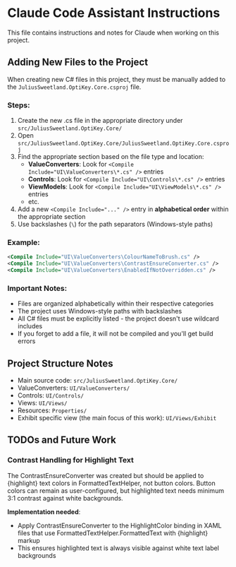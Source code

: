 # Claude Code Assistant Instructions

This file contains instructions and notes for Claude when working on this project.

## Adding New Files to the Project

When creating new C# files in this project, they must be manually added to the `JuliusSweetland.OptiKey.Core.csproj` file.

### Steps:
1. Create the new .cs file in the appropriate directory under `src/JuliusSweetland.OptiKey.Core/`
2. Open `src/JuliusSweetland.OptiKey.Core/JuliusSweetland.OptiKey.Core.csproj`
3. Find the appropriate section based on the file type and location:
   - **ValueConverters**: Look for `<Compile Include="UI\ValueConverters\*.cs" />` entries
   - **Controls**: Look for `<Compile Include="UI\Controls\*.cs" />` entries
   - **ViewModels**: Look for `<Compile Include="UI\ViewModels\*.cs" />` entries
   - etc.
4. Add a new `<Compile Include="..." />` entry in **alphabetical order** within the appropriate section
5. Use backslashes (`\`) for the path separators (Windows-style paths)

### Example:
```xml
<Compile Include="UI\ValueConverters\ColourNameToBrush.cs" />
<Compile Include="UI\ValueConverters\ContrastEnsureConverter.cs" />
<Compile Include="UI\ValueConverters\EnabledIfNotOverridden.cs" />
```

### Important Notes:
- Files are organized alphabetically within their respective categories
- The project uses Windows-style paths with backslashes
- All C# files must be explicitly listed - the project doesn't use wildcard includes
- If you forget to add a file, it will not be compiled and you'll get build errors

## Project Structure Notes
- Main source code: `src/JuliusSweetland.OptiKey.Core/`
- ValueConverters: `UI/ValueConverters/`
- Controls: `UI/Controls/` 
- Views: `UI/Views/`
- Resources: `Properties/`
- Exhibit specific view (the main focus of this work):  `UI/Views/Exhibit`

## TODOs and Future Work

### Contrast Handling for Highlight Text
The ContrastEnsureConverter was created but should be applied to {highlight} text colors in FormattedTextHelper, not button colors. Button colors can remain as user-configured, but highlighted text needs minimum 3:1 contrast against white backgrounds.

**Implementation needed**: 
- Apply ContrastEnsureConverter to the HighlightColor binding in XAML files that use FormattedTextHelper.FormattedText with {highlight} markup
- This ensures highlighted text is always visible against white text label backgrounds